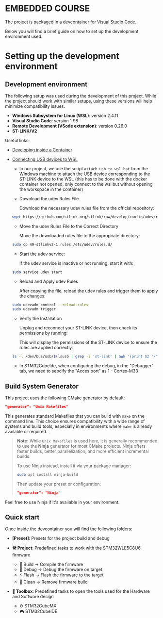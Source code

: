 # EMBEDDED COURSE

The project is packaged in a devcontainer for Visual Studio Code.

Below you will find a brief guide on how to set up the development environment used.

# Setting up the development environment

## Development environment

The following setup was used during the development of this project. While the project should work with similar setups, using these versions will help minimize compatibility issues.

- **Windows Subsystem for Linux (WSL)**: version 2.4.11
- **Visual Studio Code**: version 1.98
- **Remote Development (VSode extension)**:  version 0.26.0
- **ST-LINK/V2**

Useful links:

- [Developing inside a Container](https://code.visualstudio.com/docs/devcontainers/containers)
- [Connecting USB devices to WSL](https://learn.microsoft.com/en-us/windows/wsl/connect-usb)
  - In our project, we use the script `attach_usb_to_wsl.bat` from the Windows machine to attach the USB device corresponding to the ST-LINK device to the WSL (this has to be done with the docker container not opened, only connect to the wsl but without opening the workspace in the container)

  - Download the udev Rules File

    Download the necessary udev rules file from the official repository:

  ```bash
  wget https://github.com/stlink-org/stlink/raw/develop/config/udev/rules.d/49-stlinkv2-1.rules
  ```

  - Move the udev Rules File to the Correct Directory

    Move the downloaded rules file to the appropriate directory:

  ```bash
  sudo cp 49-stlinkv2-1.rules /etc/udev/rules.d/
  ```

  - Start the udev service:

    If the udev service is inactive or not running, start it with:

  ```bash
  sudo service udev start
  ```

  - Reload and Apply udev Rules

    After copying the file, reload the udev rules and trigger them to apply the changes:

  ```bash
  sudo udevadm control --reload-rules
  sudo udevadm trigger
  ```

  - Verify the Installation

    Unplug and reconnect your ST-LINK device, then check its permissions by running:

    This will display the permissions of the ST-LINK device to ensure the rules are applied correctly.

  ```bash
  ls -l /dev/bus/usb/$(lsusb | grep -i 'st-link' | awk '{print $2 "/" $4}' | sed 's/://')
  ```

  - In STM32CubeIde, when configuring the debug, in the "Debugger" tab, we need to sepcify the "Acces port" as 1 - Cortex-M33

## Build System Generator

This project uses the following CMake generator by default:

```json
"generator": "Unix Makefiles"
```

This generates standard Makefiles that you can build with `make` on the command line. This choice ensures compatibility with a wide range of systems and build tools, especially in environments where `make` is already available or required.

> **Note:** While `Unix Makefiles` is used here, it is generally recommended to use the **Ninja** generator for most CMake projects. Ninja offers faster builds, better parallelization, and more efficient incremental builds.  
>  
> To use Ninja instead, install it via your package manager:
>
> ```bash
> sudo apt install ninja-build
> ```
>
> Then update your preset or configuration:
>
> ```json
> "generator": "Ninja"
> ```

Feel free to use Ninja if it's available in your environment.

## Quick start

Once inside the devcontainer you will find the following folders:

- **[Preset]**: Presets for the project build and debug

- **🛠 Project**: Predefined tasks to work with the STM32WLE5C8U6 firmware
  - 🔨 Build &rarr; Compile the firmware
  - 🐞 Debug &rarr; Debug the firmware on target
  - ⚡ Flash &rarr; Flash the firmware to the target
  - 🧹 Clean &rarr; Remove firmware build

- **🧰 Toolbox**: Predefined tasks to open the tools used for the Hardware and Software design
  - ⚙️ STM32CubeMX
  - 🎮 STM32CubeIDE



